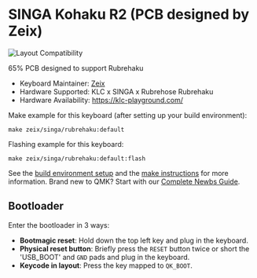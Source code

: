 # SINGA Kohaku R2 (PCB designed by Zeix)

![Layout Compatibility](https://i.imgur.com/jTkWkJd.png)

65% PCB designed to support Rubrehaku

* Keyboard Maintainer: [Zeix](https://github.com/itsme-zeix)
* Hardware Supported: KLC x SINGA x Rubrehose Rubrehaku
* Hardware Availability: https://klc-playground.com/

Make example for this keyboard (after setting up your build environment):

    make zeix/singa/rubrehaku:default

Flashing example for this keyboard:

    make zeix/singa/rubrehaku:default:flash

See the [build environment setup](https://docs.qmk.fm/#/getting_started_build_tools) and the [make instructions](https://docs.qmk.fm/#/getting_started_make_guide) for more information. Brand new to QMK? Start with our [Complete Newbs Guide](https://docs.qmk.fm/#/newbs).

## Bootloader

Enter the bootloader in 3 ways:

* **Bootmagic reset**: Hold down the top left key and plug in the keyboard.
* **Physical reset button**: Briefly press the `RESET` button twice or short the 'USB_BOOT' and `GND` pads and plug in the keyboard.
* **Keycode in layout**: Press the key mapped to `QK_BOOT`.

